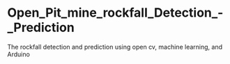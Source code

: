 # Open_Pit_mine_rockfall_Detection_-_Prediction
The rockfall detection and prediction using open cv, machine learning, and Arduino 
